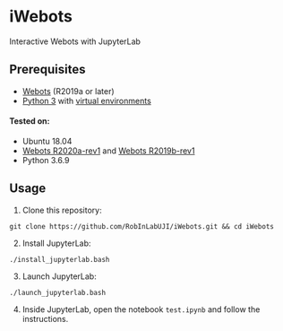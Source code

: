 # iWebots
Interactive Webots with JupyterLab

## Prerequisites

* [Webots](https://cyberbotics.com/) (R2019a or later)
* [Python 3](https://www.python.org/) with [virtual environments](https://docs.python.org/3/tutorial/venv.html)

#### Tested on:

* Ubuntu 18.04
* [Webots R2020a-rev1](https://github.com/cyberbotics/webots/releases/tag/R2020a-rev1) and
  [Webots R2019b-rev1](https://github.com/cyberbotics/webots/releases/tag/R2019b-rev1)
* Python 3.6.9

## Usage

1. Clone this repository:
```
git clone https://github.com/RobInLabUJI/iWebots.git && cd iWebots
```

2. Install JupyterLab:
```
./install_jupyterlab.bash
```

3. Launch JupyterLab:
```
./launch_jupyterlab.bash
```

4. Inside JupyterLab, open the notebook `test.ipynb` and follow the instructions.
